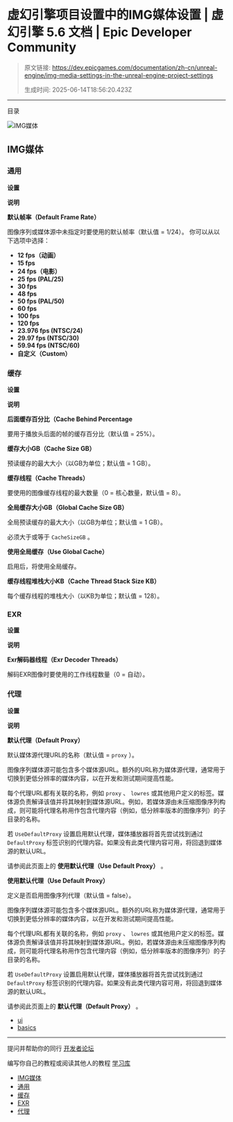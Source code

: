 # 虚幻引擎项目设置中的IMG媒体设置 | 虚幻引擎 5.6 文档 | Epic Developer Community

> 原文链接: https://dev.epicgames.com/documentation/zh-cn/unreal-engine/img-media-settings-in-the-unreal-engine-project-settings
> 
> 生成时间: 2025-06-14T18:56:20.423Z

---

目录

![IMG媒体](https://dev.epicgames.com/community/api/documentation/image/e23dabbb-8ebc-45ca-bf36-3954fe6e0bdf?resizing_type=fill&width=1920&height=335)

## IMG媒体

### 通用

**设置**

**说明**

**默认帧率（Default Frame Rate）**

图像序列或媒体源中未指定时要使用的默认帧率（默认值 = 1/24）。 你可以从以下选项中选择：

-   **12 fps（动画）**
-   **15 fps**
-   **24 fps（电影）**
-   **25 fps (PAL/25)**
-   **30 fps**
-   **48 fps**
-   **50 fps (PAL/50)**
-   **60 fps**
-   **100 fps**
-   **120 fps**
-   **23.976 fps (NTSC/24)**
-   **29.97 fps (NTSC/30)**
-   **59.94 fps (NTSC/60)**
-   **自定义（Custom）**

### 缓存

**设置**

**说明**

**后面缓存百分比（Cache Behind Percentage**

要用于播放头后面的帧的缓存百分比（默认值 = 25%）。

**缓存大小GB（Cache Size GB）**

预读缓存的最大大小（以GB为单位；默认值 = 1 GB）。

**缓存线程（Cache Threads）**

要使用的图像缓存线程的最大数量（0 = 核心数量，默认值 = 8）。

**全局缓存大小GB（Global Cache Size GB）**

全局预读缓存的最大大小（以GB为单位；默认值 = 1 GB）。

必须大于或等于 `CacheSizeGB` 。

**使用全局缓存（Use Global Cache）**

启用后，将使用全局缓存。

**缓存线程堆栈大小KB（Cache Thread Stack Size KB）**

每个缓存线程的堆栈大小（以KB为单位；默认值 = 128）。

### EXR

**设置**

**说明**

**Exr解码器线程（Exr Decoder Threads）**

解码EXR图像时要使用的工作线程数量（0 = 自动）。

### 代理

**设置**

**说明**

**默认代理（Default Proxy）**

默认媒体源代理URL的名称（默认值 = `proxy` ）。

图像序列媒体源可能包含多个媒体源URL。额外的URL称为媒体源代理，通常用于切换到更低分辨率的媒体内容，以在开发和测试期间提高性能。

每个代理URL都有关联的名称，例如 `proxy` 、 `lowres` 或其他用户定义的标签。媒体源负责解译该值并将其映射到媒体源URL。例如，若媒体源由未压缩图像序列构成，则可能将代理名称用作包含代理内容（例如，低分辨率版本的图像序列）的子目录的名称。

若 `UseDefaultProxy` 设置启用默认代理，媒体播放器将首先尝试找到通过 `DefaultProxy` 标签识别的代理内容。如果没有此类代理内容可用，将回退到媒体源的默认URL。

请参阅此页面上的 **使用默认代理（Use Default Proxy）** 。

**使用默认代理（Use Default Proxy）**

定义是否启用图像序列代理（默认值 = false）。

图像序列媒体源可能包含多个媒体源URL。额外的URL称为媒体源代理，通常用于切换到更低分辨率的媒体内容，以在开发和测试期间提高性能。

每个代理URL都有关联的名称，例如 `proxy` 、 `lowres` 或其他用户定义的标签。媒体源负责解译该值并将其映射到媒体源URL。例如，若媒体源由未压缩图像序列构成，则可能将代理名称用作包含代理内容（例如，低分辨率版本的图像序列）的子目录的名称。

若 `UseDefaultProxy` 设置启用默认代理，媒体播放器将首先尝试找到通过 `DefaultProxy` 标签识别的代理内容。如果没有此类代理内容可用，将回退到媒体源的默认URL。

请参阅此页面上的 **默认代理（Default Proxy）** 。

-   [ui](https://dev.epicgames.com/community/search?query=ui)
-   [basics](https://dev.epicgames.com/community/search?query=basics)

* * *

提问并帮助你的同行 [开发者论坛](https://forums.unrealengine.com/categories?tag=unreal-engine)

编写你自己的教程或阅读其他人的教程 [学习库](https://dev.epicgames.com/community/unreal-engine/learning)

-   [IMG媒体](/documentation/zh-cn/unreal-engine/img-media-settings-in-the-unreal-engine-project-settings#img%E5%AA%92%E4%BD%93)
-   [通用](/documentation/zh-cn/unreal-engine/img-media-settings-in-the-unreal-engine-project-settings#%E9%80%9A%E7%94%A8)
-   [缓存](/documentation/zh-cn/unreal-engine/img-media-settings-in-the-unreal-engine-project-settings#%E7%BC%93%E5%AD%98)
-   [EXR](/documentation/zh-cn/unreal-engine/img-media-settings-in-the-unreal-engine-project-settings#exr)
-   [代理](/documentation/zh-cn/unreal-engine/img-media-settings-in-the-unreal-engine-project-settings#%E4%BB%A3%E7%90%86)